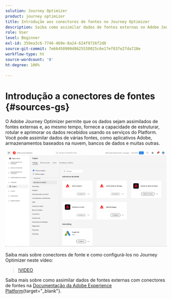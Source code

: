 ```yaml
---
solution: Journey Optimizer
product: journey optimizer
title: Introdução aos conectores de fontes no Journey Optimizer
description: Saiba como assimilar dados de fontes externas no Adobe Journey Optimizer
role: User
level: Beginner
exl-id: 359ea3c6-7746-469e-8a24-624f9726f2d8
source-git-commit: 7e66450900d0625530025c6e17ef037e27da728e
workflow-type: ht
source-wordcount: '0'
ht-degree: 100%

---
```


# Introdução a conectores de fontes {#sources-gs}

O Adobe Journey Optimizer permite que os dados sejam assimilados de fontes externas e, ao mesmo tempo, fornece a capacidade de estruturar, rotular e aprimorar os dados recebidos usando os serviços do Platform. Você pode assimilar dados de várias fontes, como aplicativos Adobe, armazenamentos baseados na nuvem, bancos de dados e muitas outras.

![](assets/sources-home.png)

Saiba mais sobre conectores de fonte e como configurá-los no Journey Optimizer neste vídeo:

>[!VIDEO](https://video.tv.adobe.com/v/335919?quality=12)

Saiba mais sobre como assimilar dados de fontes externas com conectores de fontes na [Documentação da Adobe Experience Platform](https://experienceleague.adobe.com/docs/experience-platform/sources/home.html?lang=pt-BR){target="_blank"}.
